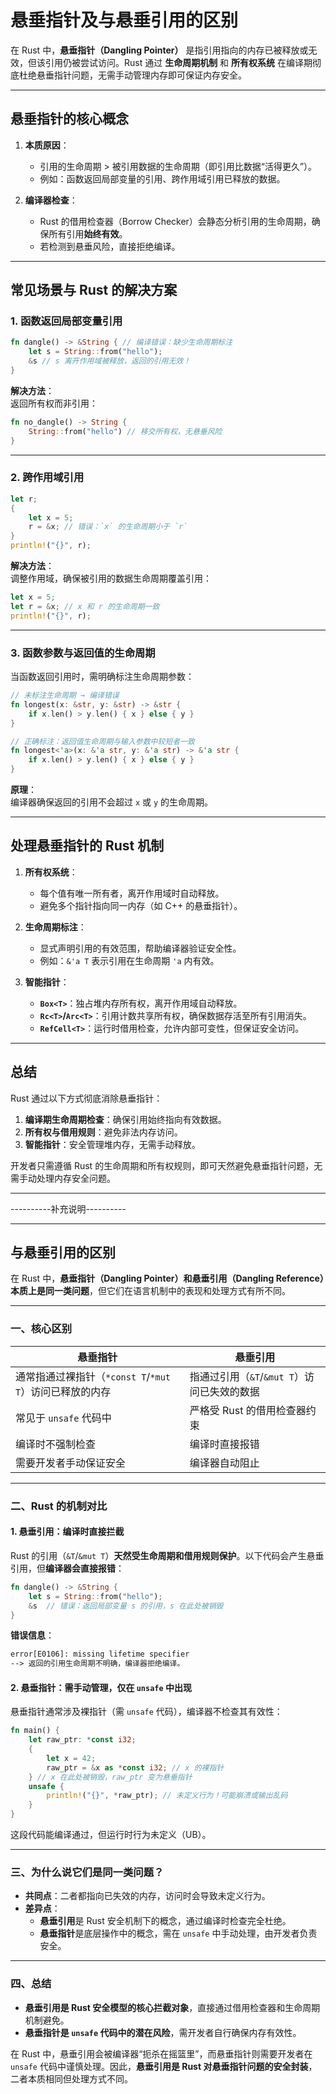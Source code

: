 # 悬垂指针及与悬垂引用的区别

在 Rust 中，**悬垂指针（Dangling Pointer）** 是指引用指向的内存已被释放或无效，但该引用仍被尝试访问。Rust 通过 **生命周期机制** 和 **所有权系统** 在编译期彻底杜绝悬垂指针问题，无需手动管理内存即可保证内存安全。

---

## **悬垂指针的核心概念**

1. **本质原因**：
   - 引用的生命周期 > 被引用数据的生命周期（即引用比数据“活得更久”）。
   - 例如：函数返回局部变量的引用、跨作用域引用已释放的数据。

2. **编译器检查**：
   - Rust 的借用检查器（Borrow Checker）会静态分析引用的生命周期，确保所有引用**始终有效**。
   - 若检测到悬垂风险，直接拒绝编译。

---

## **常见场景与 Rust 的解决方案**

### 1. **函数返回局部变量引用**

```rust
fn dangle() -> &String { // 编译错误：缺少生命周期标注
    let s = String::from("hello");
    &s // s 离开作用域被释放，返回的引用无效！
}
```

**解决方法**：  
返回所有权而非引用：

```rust
fn no_dangle() -> String {
    String::from("hello") // 移交所有权，无悬垂风险
}
```

---

### 2. **跨作用域引用**

```rust
let r;
{
    let x = 5;
    r = &x; // 错误：`x` 的生命周期小于 `r`
}
println!("{}", r);
```

**解决方法**：  
调整作用域，确保被引用的数据生命周期覆盖引用：

```rust
let x = 5;
let r = &x; // x 和 r 的生命周期一致
println!("{}", r);
```

---

### 3. **函数参数与返回值的生命周期**

当函数返回引用时，需明确标注生命周期参数：

```rust
// 未标注生命周期 → 编译错误
fn longest(x: &str, y: &str) -> &str {
    if x.len() > y.len() { x } else { y }
}

// 正确标注：返回值生命周期与输入参数中较短者一致
fn longest<'a>(x: &'a str, y: &'a str) -> &'a str {
    if x.len() > y.len() { x } else { y }
}
```

**原理**：  
编译器确保返回的引用不会超过 `x` 或 `y` 的生命周期。

---

## **处理悬垂指针的 Rust 机制**

1. **所有权系统**：
   - 每个值有唯一所有者，离开作用域时自动释放。
   - 避免多个指针指向同一内存（如 C++ 的悬垂指针）。

2. **生命周期标注**：
   - 显式声明引用的有效范围，帮助编译器验证安全性。
   - 例如：`&'a T` 表示引用在生命周期 `'a` 内有效。

3. **智能指针**：
   - **`Box<T>`**：独占堆内存所有权，离开作用域自动释放。
   - **`Rc<T>`/`Arc<T>`**：引用计数共享所有权，确保数据存活至所有引用消失。
   - **`RefCell<T>`**：运行时借用检查，允许内部可变性，但保证安全访问。

---

## **总结**

Rust 通过以下方式彻底消除悬垂指针：

1. **编译期生命周期检查**：确保引用始终指向有效数据。
2. **所有权与借用规则**：避免非法内存访问。
3. **智能指针**：安全管理堆内存，无需手动释放。

开发者只需遵循 Rust 的生命周期和所有权规则，即可天然避免悬垂指针问题，无需手动处理内存安全问题。

---

----------补充说明----------

---

## 与悬垂引用的区别

在 Rust 中，**悬垂指针（Dangling Pointer）和悬垂引用（Dangling Reference）本质上是同一类问题**，但它们在语言机制中的表现和处理方式有所不同。

---

### 一、核心区别

| **悬垂指针**          | **悬垂引用**          |
|-----------------------|-----------------------|
| 通常指通过裸指针（`*const T`/`*mut T`）访问已释放的内存 | 指通过引用（`&T`/`&mut T`）访问已失效的数据 |
| 常见于 `unsafe` 代码中 | 严格受 Rust 的借用检查器约束 |
| 编译时不强制检查       | 编译时直接报错         |
| 需要开发者手动保证安全 | 编译器自动阻止         |

---

### 二、Rust 的机制对比

#### 1. 悬垂引用：编译时直接拦截

Rust 的引用（`&T`/`&mut T`）**天然受生命周期和借用规则保护**。以下代码会产生悬垂引用，但**编译器会直接报错**：

```rust
fn dangle() -> &String {
    let s = String::from("hello");
    &s  // 错误：返回局部变量 s 的引用，s 在此处被销毁
}
```

**错误信息**：

```txt
error[E0106]: missing lifetime specifier
--> 返回的引用生命周期不明确，编译器拒绝编译。
```

#### 2. 悬垂指针：需手动管理，仅在 `unsafe` 中出现

悬垂指针通常涉及裸指针（需 `unsafe` 代码），编译器不检查其有效性：

```rust
fn main() {
    let raw_ptr: *const i32;
    {
        let x = 42;
        raw_ptr = &x as *const i32; // x 的裸指针
    } // x 在此处被销毁，raw_ptr 变为悬垂指针
    unsafe {
        println!("{}", *raw_ptr); // 未定义行为！可能崩溃或输出乱码
    }
}
```

这段代码能编译通过，但运行时行为未定义（UB）。

---

### 三、为什么说它们是同一类问题？

- **共同点**：二者都指向已失效的内存，访问时会导致未定义行为。
- **差异点**：
  - **悬垂引用**是 Rust 安全机制下的概念，通过编译时检查完全杜绝。
  - **悬垂指针**是底层操作中的概念，需在 `unsafe` 中手动处理，由开发者负责安全。

---

### 四、总结

- **悬垂引用是 Rust 安全模型的核心拦截对象**，直接通过借用检查器和生命周期机制避免。
- **悬垂指针是 `unsafe` 代码中的潜在风险**，需开发者自行确保内存有效性。

在 Rust 中，悬垂引用会被编译器“扼杀在摇篮里”，而悬垂指针则需要开发者在 `unsafe` 代码中谨慎处理。因此，**悬垂引用是 Rust 对悬垂指针问题的安全封装**，二者本质相同但处理方式不同。
